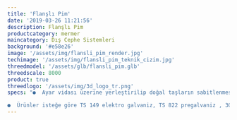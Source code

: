```yaml
---
title: 'Flanşlı Pim'
date: '2019-03-26 11:21:56'
description: Flanşlı Pim
productcategory: mermer
maincategory: Dış Cephe Sistemleri
background: '#e58e26'
image: '/assets/img/flansli_pim_render.jpg'
techimage: '/assets/img/flansli_pim_teknik_cizim.jpg'
threedmodel: '/assets/glb/flansli_pim.glb'
threedscale: 8000
product: true
threedlogo: '/assets/img/3d_logo_tr.png'
specs: "●  Ayar vidası üzerine yerleştirilip doğal taşların sabitlenmesine yarar.

●  Ürünler isteğe göre TS 149 elektro galvaniz, TS 822 pregalvaniz , 304 ve 430 paslanmaz çelikten üretilebilmektedir."
---
```

